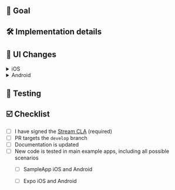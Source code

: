 ## 🎯 Goal

<!-- Describe why we are making this change -->

## 🛠 Implementation details

<!-- Provide a description of the implementation -->

## 🎨 UI Changes

<!-- Add relevant screenshots -->

<details>
<summary>iOS</summary>


<table>
    <thead>
        <tr>
            <td>Before</td>
            <td>After</td>
        </tr>
    </thead>
    <tbody>
        <tr>
            <td>
                <!--<img src="" /> -->
            </td>
            <td>
                <!--<img src="" /> -->
            </td>
        </tr>
    </tbody>
</table>
</details>


<details>
<summary>Android</summary>

<table>
    <thead>
        <tr>
            <td>Before</td>
            <td>After</td>
        </tr>
    </thead>
    <tbody>
        <tr>
            <td>
                <!--<img src="" /> -->
            </td>
            <td>
                <!--<img src="" /> -->
            </td>
        </tr>
    </tbody>
</table>
</details>

## 🧪 Testing

<!-- Explain how this change can be tested (or why it can't be tested) -->

## ☑️ Checklist

- [ ] I have signed the [Stream CLA](https://docs.google.com/forms/d/e/1FAIpQLScFKsKkAJI7mhCr7K9rEIOpqIDThrWxuvxnwUq2XkHyG154vQ/viewform) (required)
- [ ] PR targets the `develop` branch
- [ ] Documentation is updated
- [ ] New code is tested in main example apps, including all possible scenarios
  - [ ] SampleApp iOS and Android
  - [ ] Expo iOS and Android


